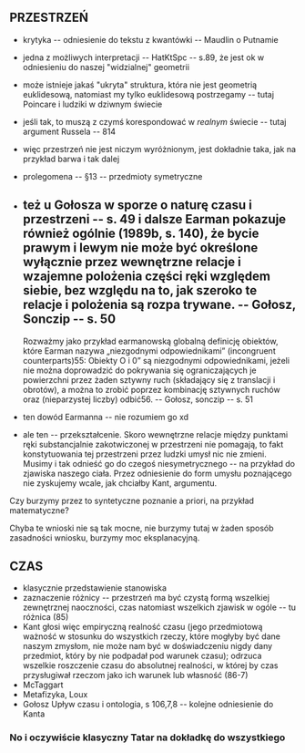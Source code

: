 ## PRZESTRZEŃ

<!-- - przedstawienie stanowiska Kanta -->
<!-- - o geometriach nieeuklidesowych -- tekst z fczip -- Sklar I -->
- krytyka -- odniesienie do tekstu z kwantówki -- Maudlin o Putnamie

- jedna z możliwych interpretacji -- HatKtSpc -- s.89, że jest ok w odniesieniu 
do naszej "widzialnej" geometrii
- może istnieje jakaś "ukryta" struktura, która nie jest geometrią euklidesową, 
natomiast my tylko euklidesową postrzegamy -- tutaj Poincare i ludziki w dziwnym 
świecie
- jeśli tak, to muszą z czymś korespondować w *realnym* świecie -- tutaj 
argument Russela -- 814
- więc przestrzeń nie jest niczym wyróżnionym, jest dokładnie taka, jak na 
przykład barwa i tak dalej

- prolegomena -- §13 -- przedmioty symetryczne
- też u Gołosza w sporze o naturę czasu i przestrzeni -- s. 49 i dalsze
    Earman pokazuje również ogólnie (1989b, s. 140), że bycie prawym i lewym nie 
    może być określone wyłącznie przez wewnętrzne relacje i wzajemne polożenia 
    części ręki względem siebie, bez względu na to, jak szeroko te relacje 
    i polożenia są rozpa trywane. -- Gołosz, Sonczip -- s. 50
    -------------
    Rozważmy jako przykład earmanowską globalną definicję obiektów, które Earman 
    nazywa „niezgodnymi odpowiednikami” (incongruent counterparts)55: Obiekty 
    O i 0” są niezgodnymi odpowiednikami, jeżeli nie można doprowadzić do 
    pokrywania się ograniczających je powierzchni przez żaden sztywny ruch 
    (składający się z translacji i obrotów), a można to zrobić poprzez 
    kombinację sztywnych ruchów oraz (nieparzystej liczby) odbić56. -- Gołosz, 
    sonczip -- s. 51
- ten dowód Earmanna -- nie rozumiem go xd
- ale ten -- przekształcenie. Skoro wewnętrzne relacje między punktami ręki 
substancjalnie zakotwiczonej w przestrzeni nie pomagają, to fakt konstytuowania 
tej przestrzeni przez ludzki umysł nic nie zmieni. Musimy i tak odnieść go do 
czegoś niesymetrycznego -- na przykład do zjawiska naszego ciała. Przez 
odniesienie do form umysłu poznającego nie zyskujemy wcale, jak chciałby Kant, 
argumentu.

Czy burzymy przez to syntetyczne poznanie a priori, na przykład matematyczne?

Chyba te wnioski nie są tak mocne, nie burzymy tutaj w żaden sposób zasadności 
wniosku, burzymy moc eksplanacyjną.

## CZAS

- klasycznie przedstawienie stanowiska
- zaznaczenie różnicy -- przestrzeń ma być czystą formą wszelkiej zewnętrznej 
naoczności, czas natomiast wszelkich zjawisk w ogóle -- tu różnica (85)
- Kant głosi więc empiryczną realność czasu (jego przedmiotową ważność 
w stosunku do wszystkich rzeczy, które mogłyby być dane naszym zmysłom, nie może 
nam być w doświadczeniu nigdy dany przedmiot, który by nie podpadał pod warunek 
czasu); odrzuca wszelkie roszczenie czasu do absolutnej realności, w której by 
czas przysługiwał rzeczom jako ich warunek lub własność (86-7)
- McTaggart
- Metafizyka, Loux
- Gołosz Upływ czasu i ontologia, s 106,7,8 -- kolejne odniesienie do Kanta

### No i oczywiście klasyczny Tatar na dokładkę do wszystkiego

